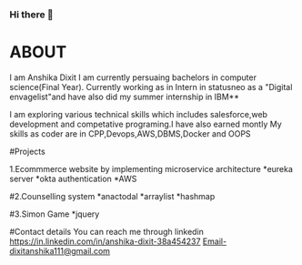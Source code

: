 ### Hi there 👋

<!--
**dixitanshik/dixitanshik** is a ✨ _special_ ✨ repository because its `README.md` (this file) appears on your GitHub profile.-->
# ABOUT
I am Anshika Dixit I am currently persuaing bachelors in computer science(Final Year). Currently working as in Intern in statusneo as a "Digital envagelist"and have also did my summer internship in IBM**


I am exploring various technical skills which includes salesforce,web development and competative programing.I have also earned montly 
My skills as coder are in CPP,Devops,AWS,DBMS,Docker and OOPS 


#Projects 


1.Ecommmerce website by implementing microservice architecture
*eureka server
*okta authentication
*AWS


#2.Counselling system
*anactodal
*arraylist
*hashmap


#3.Simon Game 
*jquery


#Contact details
You can reach me through linkedin  https://in.linkedin.com/in/anshika-dixit-38a454237
Email-dixitanshika111@gmail.com



